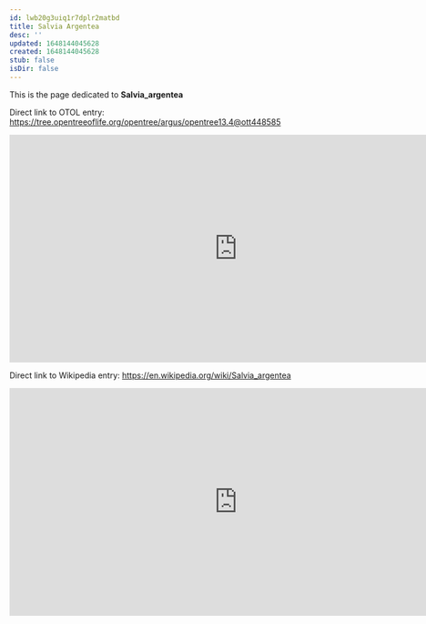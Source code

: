 ```yaml
---
id: lwb20g3uiq1r7dplr2matbd
title: Salvia Argentea
desc: ''
updated: 1648144045628
created: 1648144045628
stub: false
isDir: false
---
```

This is the page dedicated to **Salvia_argentea**


Direct link to OTOL entry: https://tree.opentreeoflife.org/opentree/argus/opentree13.4@ott448585



<html>
    <body>
    <iframe src="https://tree.opentreeoflife.org/opentree/argus/opentree13.4@ott448585"
    width="800" height="400" frameborder="0" allowfullscreen> </iframe>
    </body>
</html>
    


Direct link to Wikipedia entry: https://en.wikipedia.org/wiki/Salvia_argentea



<html>
    <body>
    <iframe src="https://en.wikipedia.org/wiki/Salvia_argentea"
    width="800" height="400" frameborder="0" allowfullscreen> </iframe>
    </body>
</html>
    

